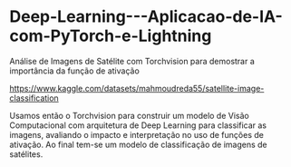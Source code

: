 # Deep-Learning---Aplicacao-de-IA-com-PyTorch-e-Lightning
Análise de Imagens de Satélite com Torchvision para demostrar a importância da função de ativação

https://www.kaggle.com/datasets/mahmoudreda55/satellite-image-classification

Usamos então o Torchvision para construir um modelo de Visão Computacional com arquitetura de Deep Learning para classificar as imagens, avaliando o impacto e interpretação no uso de funções de ativação. Ao final tem-se um modelo de classificação de imagens de satélites.

